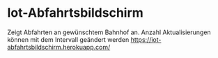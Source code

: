 # Iot-Abfahrtsbildschirm
Zeigt Abfahrten an gewünschtem Bahnhof an.
Anzahl Aktualisierungen können mit dem Intervall geändert werden
https://iot-abfahrtsbildschirm.herokuapp.com/
